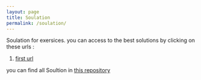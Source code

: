 ```yaml
---
layout: page
title: Soulation
permalink: /soulation/
---
```

Soulation for exersices.
you can access to the best solutions by clicking on these urls :
1. [first url](https://github.com/alisharifi2000/CS-SBU-DataMining-Msc-project-2021/tree/main/AlirezaAzadbakht-99422019)

you can find all Soultion in [this repository](https://github.com/alisharifi2000/CS-SBU-DataMining-Msc-project-2021)
